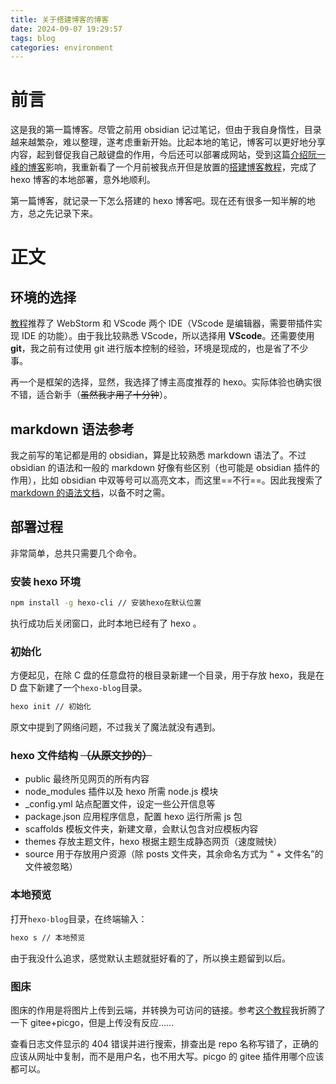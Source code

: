 ```yaml
---
title: 关于搭建博客的博客
date: 2024-09-07 19:29:57
tags: blog
categories: environment
---
```


# 前言

这是我的第一篇博客。尽管之前用 obsidian 记过笔记，但由于我自身惰性，目录越来越繁杂，难以整理，遂考虑重新开始。比起本地的笔记，博客可以更好地分享内容，起到督促我自己敲键盘的作用，今后还可以部署成网站，受到这篇[介绍阮一峰的博客](https://wiki.jirengu.com/doku.php?id=%E9%98%AE%E4%B8%80%E5%B3%B0_%E5%8A%A0%E6%B2%B9)影响，我重新看了一个月前被我点开但是放置的[搭建博客教程](https://pdpeng.github.io/2022/01/19/setup-personal-blog/)，完成了 hexo 博客的本地部署，意外地顺利。

第一篇博客，就记录一下怎么搭建的 hexo 博客吧。现在还有很多一知半解的地方，总之先记录下来。

# 正文

## 环境的选择

[教程](https://pdpeng.github.io/2022/01/19/setup-personal-blog/)推荐了 WebStorm 和 VScode 两个 IDE（VScode 是编辑器，需要带插件实现 IDE 的功能）。由于我比较熟悉 VScode，所以选择用 **VScode**。还需要使用 **git**，我之前有过使用 git 进行版本控制的经验，环境是现成的，也是省了不少事。

再一个是框架的选择，显然，我选择了博主高度推荐的 hexo。实际体验也确实很不错，适合新手（~~虽然我才用了十分钟~~）。

## markdown 语法参考

我之前写的笔记都是用的 obsidian，算是比较熟悉 markdown 语法了。不过 obsidian 的语法和一般的 markdown 好像有些区别（也可能是 obsidian 插件的作用），比如 obsidian 中双等号可以高亮文本，而这里==不行==。因此我搜索了[markdown 的语法文档](https://www.markdownguide.org/basic-syntax/)，以备不时之需。

## 部署过程

非常简单，总共只需要几个命令。

### 安装 hexo 环境

```bash
npm install -g hexo-cli // 安装hexo在默认位置
```

执行成功后关闭窗口，此时本地已经有了 hexo 。

### 初始化

方便起见，在除 C 盘的任意盘符的根目录新建一个目录，用于存放 hexo，我是在 D 盘下新建了一个`hexo-blog`目录。

```bash
hexo init // 初始化
```

原文中提到了网络问题，不过我关了魔法就没有遇到。

### hexo 文件结构 ~~（从原文抄的）~~

- public 最终所见网页的所有内容
- node_modules 插件以及 hexo 所需 node.js 模块
- \_config.yml 站点配置文件，设定一些公开信息等
- package.json 应用程序信息，配置 hexo 运行所需 js 包
- scaffolds 模板文件夹，新建文章，会默认包含对应模板内容
- themes 存放主题文件，hexo 根据主题生成静态网页（速度贼快）
- source 用于存放用户资源（除 posts 文件夹，其余命名方式为 “ + 文件名”的文件被忽略）

### 本地预览

打开`hexo-blog`目录，在终端输入：

```bash
hexo s // 本地预览
```

由于我没什么追求，感觉默认主题就挺好看的了，所以换主题留到以后。

### 图床

图床的作用是将图片上传到云端，并转换为可访问的链接。参考[这个教程](https://cloud.tencent.com/developer/article/1622395)我折腾了一下 gitee+picgo，但是上传没有反应……

查看日志文件显示的 404 错误并进行搜索，排查出是 repo 名称写错了，正确的应该从网址中复制，而不是用户名，也不用大写。picgo 的 gitee 插件用哪个应该都可以。
